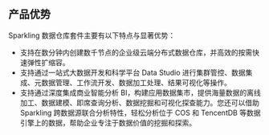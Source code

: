 
## 产品优势
Sparkling 数据仓库套件主要有以下特点与显著优势：
- 支持在数分钟内创建数千节点的企业级云端分布式数据仓库，并高效的按需快速弹性扩缩容。
- 支持通过一站式大数据开发和科学平台 Data Studio 进行集群管控、数据集成、元数据管理、工作流开发、数据加工处理、结果可视化等操作。
- 支持通过深度集成商业智能分析 BI，构建应用数据集市，提供海量数据的离线加工、数据建模、即席查询分析、数据挖掘和可视化探查能力。您还可以借助 Sparkling 跨数据源联合分析特性，轻松分析位于 COS 和 TencentDB 等数据引擎上的数据，帮助企业专注于数据价值的挖掘和探索。


